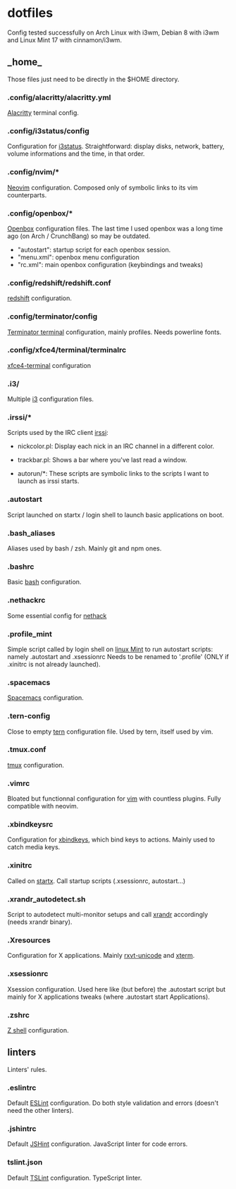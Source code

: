 # dotfiles

Config tested successfully on Arch Linux with i3wm, Debian 8 with i3wm and Linux Mint 17 with cinnamon/i3wm.

## \_home\_
Those files just need to be directly in the $HOME directory.

### .config/alacritty/alacritty.yml
[Alacritty](https://github.com/jwilm/alacritty) terminal config.

### .config/i3status/config
Configuration for [i3status](https://i3wm.org/i3status/).
Straightforward: display disks, network, battery, volume informations and the time, in that order.

### .config/nvim/*
[Neovim](https://neovim.io/) configuration.
Composed only of symbolic links to its vim counterparts.

### .config/openbox/*
[Openbox](http://openbox.org/wiki/Main_Page) configuration files.
The last time I used openbox was a long time ago (on Arch / CrunchBang) so may be outdated.
 - "autostart": startup script for each openbox session.
 - "menu.xml": openbox menu configuration
 - "rc.xml": main openbox configuration (keybindings and tweaks)

### .config/redshift/redshift.conf
[redshift](http://jonls.dk/redshift/) configuration.

### .config/terminator/config
[Terminator terminal](https://gnometerminator.blogspot.com/p/introduction.html) configuration, mainly profiles. Needs powerline fonts.

### .config/xfce4/terminal/terminalrc
[xfce4-terminal](https://docs.xfce.org/apps/terminal/start) configuration

### .i3/
Multiple [i3](https://i3wm.org/) configuration files.

### .irssi/*
Scripts used by the IRC client [irssi](https://irssi.org/):
  - nickcolor.pl:
    Display each nick in an IRC channel in a different color.

  - trackbar.pl:
    Shows a bar where you've last read a window.

  - autorun/*:
    These scripts are symbolic links to the scripts I want to launch as irssi starts.

### .autostart
Script launched on startx / login shell to launch basic applications on boot.

### .bash_aliases
Aliases used by bash / zsh. Mainly git and npm ones.

### .bashrc
Basic [bash](https://www.gnu.org/software/bash/) configuration.

### .nethackrc
Some essential config for [nethack](https://www.nethack.org/)

### .profile_mint
Simple script called by login shell on [linux Mint](https://www.linuxmint.com/) to run autostart scripts: namely .autostart and .xsessionrc
Needs to be renamed to '.profile' (ONLY if .xinitrc is not already launched).

### .spacemacs
[Spacemacs](http://spacemacs.org/) configuration.

### .tern-config
Close to empty [tern](https://ternjs.net/) configuration file. Used by tern, itself used by vim.

### .tmux.conf
[tmux](https://github.com/tmux/tmux) configuration.

### .vimrc
Bloated but functionnal configuration for [vim](https://www.vim.org/) with countless plugins. Fully compatible with neovim.

### .xbindkeysrc
Configuration for [xbindkeys](https://linux.die.net/man/1/xbindkeys), which bind keys to actions. Mainly used to catch media keys.

### .xinitrc
Called on [startx](https://www.x.org/archive/X11R6.9.0/doc/html/startx.1.html). Call startup scripts (.xsessionrc, autostart...)

### .xrandr\_autodetect.sh
Script to autodetect multi-monitor setups and call [xrandr](https://www.x.org/archive/X11R7.5/doc/man/man1/xrandr.1.html) accordingly (needs xrandr binary).

### .Xresources
Configuration for X applications. Mainly [rxvt-unicode](http://software.schmorp.de/pkg/rxvt-unicode.html) and [xterm](https://invisible-island.net/xterm/).

### .xsessionrc
Xsession configuration. Used here like (but before) the .autostart script but mainly for X applications tweaks (where .autostart start Applications).

### .zshrc
[Z shell](http://www.zsh.org/) configuration.

## linters
Linters' rules.

### .eslintrc
Default [ESLint](https://eslint.org/) configuration. Do both style validation and errors (doesn't need the other linters).

### .jshintrc
Default [JSHint](http://jshint.com/) configuration. JavaScript linter for code errors.

### tslint.json
Default [TSLint](https://palantir.github.io/tslint/) configuration. TypeScript linter.
